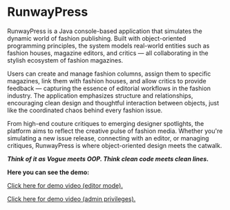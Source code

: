 # RunwayPress

RunwayPress is a Java console-based application that simulates the dynamic world of fashion publishing. Built with object-oriented programming principles, the system models real-world entities such as fashion houses, magazine editors, and critics — all collaborating in the stylish ecosystem of fashion magazines.

Users can create and manage fashion columns, assign them to specific magazines, link them with fashion houses, and allow critics to provide feedback — capturing the essence of editorial workflows in the fashion industry. The application emphasizes structure and relationships, encouraging clean design and thoughtful interaction between objects, just like the coordinated chaos behind every fashion issue.

From high-end couture critiques to emerging designer spotlights, the platform aims to reflect the creative pulse of fashion media. Whether you're simulating a new issue release, connecting with an editor, or managing critiques, RunwayPress is where object-oriented design meets the catwalk.

***Think of it as Vogue meets OOP. Think clean code meets clean lines.***

**Here you can see the demo:**

[Click here for demo video (editor mode).](./demo/Stage1PAOJava_editor.mp4)

[Click here for demo video (admin privileges).](./demo/Stage1PAOJava_admin.mp4)
